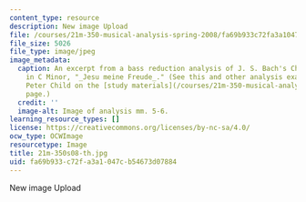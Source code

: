 ```yaml
---
content_type: resource
description: New image Upload
file: /courses/21m-350-musical-analysis-spring-2008/fa69b933c72fa3a1047cb54673d07884_21m-350s08-th.jpg
file_size: 5026
file_type: image/jpeg
image_metadata:
  caption: An excerpt from a bass reduction analysis of J. S. Bach's Chorale Prelude
    in C Minor, "_Jesu meine Freude_." (See this and other analysis examples by Prof.
    Peter Child on the [study materials](/courses/21m-350-musical-analysis-spring-2008/pages/study-materials)
    page.)
  credit: ''
  image-alt: Image of analysis mm. 5-6.
learning_resource_types: []
license: https://creativecommons.org/licenses/by-nc-sa/4.0/
ocw_type: OCWImage
resourcetype: Image
title: 21m-350s08-th.jpg
uid: fa69b933-c72f-a3a1-047c-b54673d07884
---
```

New image Upload